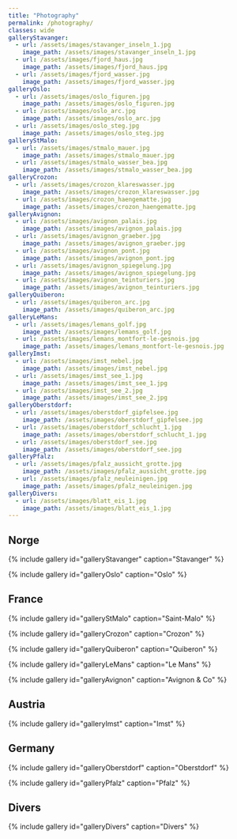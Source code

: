 ```yaml
---
title: "Photography"
permalink: /photography/
classes: wide
galleryStavanger:
  - url: /assets/images/stavanger_inseln_1.jpg
    image_path: /assets/images/stavanger_inseln_1.jpg  
  - url: /assets/images/fjord_haus.jpg
    image_path: /assets/images/fjord_haus.jpg
  - url: /assets/images/fjord_wasser.jpg
    image_path: /assets/images/fjord_wasser.jpg
galleryOslo:   
  - url: /assets/images/oslo_figuren.jpg
    image_path: /assets/images/oslo_figuren.jpg
  - url: /assets/images/oslo_arc.jpg
    image_path: /assets/images/oslo_arc.jpg
  - url: /assets/images/oslo_steg.jpg
    image_path: /assets/images/oslo_steg.jpg
galleryStMalo:
  - url: /assets/images/stmalo_mauer.jpg
    image_path: /assets/images/stmalo_mauer.jpg
  - url: /assets/images/stmalo_wasser_bea.jpg
    image_path: /assets/images/stmalo_wasser_bea.jpg
galleryCrozon: 
  - url: /assets/images/crozon_klareswasser.jpg
    image_path: /assets/images/crozon_klareswasser.jpg
  - url: /assets/images/crozon_haengematte.jpg
    image_path: /assets/images/crozon_haengematte.jpg
galleryAvignon:
  - url: /assets/images/avignon_palais.jpg
    image_path: /assets/images/avignon_palais.jpg
  - url: /assets/images/avignon_graeber.jpg
    image_path: /assets/images/avignon_graeber.jpg
  - url: /assets/images/avignon_pont.jpg
    image_path: /assets/images/avignon_pont.jpg
  - url: /assets/images/avignon_spiegelung.jpg
    image_path: /assets/images/avignon_spiegelung.jpg
  - url: /assets/images/avignon_teinturiers.jpg
    image_path: /assets/images/avignon_teinturiers.jpg
galleryQuiberon:
  - url: /assets/images/quiberon_arc.jpg
    image_path: /assets/images/quiberon_arc.jpg
galleryLeMans:
  - url: /assets/images/lemans_golf.jpg
    image_path: /assets/images/lemans_golf.jpg
  - url: /assets/images/lemans_montfort-le-gesnois.jpg
    image_path: /assets/images/lemans_montfort-le-gesnois.jpg
galleryImst:
  - url: /assets/images/imst_nebel.jpg
    image_path: /assets/images/imst_nebel.jpg
  - url: /assets/images/imst_see_1.jpg
    image_path: /assets/images/imst_see_1.jpg
  - url: /assets/images/imst_see_2.jpg
    image_path: /assets/images/imst_see_2.jpg
galleryOberstdorf:
  - url: /assets/images/oberstdorf_gipfelsee.jpg
    image_path: /assets/images/oberstdorf_gipfelsee.jpg
  - url: /assets/images/oberstdorf_schlucht_1.jpg
    image_path: /assets/images/oberstdorf_schlucht_1.jpg
  - url: /assets/images/oberstdorf_see.jpg
    image_path: /assets/images/oberstdorf_see.jpg 
galleryPfalz:
  - url: /assets/images/pfalz_aussicht_grotte.jpg
    image_path: /assets/images/pfalz_aussicht_grotte.jpg
  - url: /assets/images/pfalz_neuleinigen.jpg
    image_path: /assets/images/pfalz_neuleinigen.jpg 
galleryDivers:
  - url: /assets/images/blatt_eis_1.jpg
    image_path: /assets/images/blatt_eis_1.jpg  
---
```

## Norge

{% include gallery id="galleryStavanger" caption="Stavanger" %}

{% include gallery id="galleryOslo" caption="Oslo" %}

## France

{% include gallery id="galleryStMalo" caption="Saint-Malo" %}

{% include gallery id="galleryCrozon" caption="Crozon" %}

{% include gallery id="galleryQuiberon" caption="Quiberon" %}

{% include gallery id="galleryLeMans" caption="Le Mans" %}

{% include gallery id="galleryAvignon" caption="Avignon & Co" %}

## Austria

{% include gallery id="galleryImst" caption="Imst" %}

## Germany

{% include gallery id="galleryOberstdorf" caption="Oberstdorf" %}

{% include gallery id="galleryPfalz" caption="Pfalz" %}

## Divers

{% include gallery id="galleryDivers" caption="Divers" %}

<!-- https://mmistakes.github.io/minimal-mistakes/post%20formats/post-gallery/ -->
